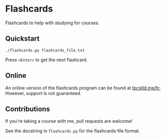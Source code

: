 # Flashcards

Flashcards to help with studying for courses.

## Quickstart

```
./flashcards.py flashcards_file.txt
```

Press `<Enter>` to get the next flashcard.

## Online

An online version of the flashcards program can be found at [tpcstld.me/fc](tpcstld.me/fc).
However, support is not guaranteed.

## Contributions

If you're taking a course with me, pull requests are welcome!

See the docstring in `flashcards.py` for the flashcards file format.
